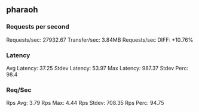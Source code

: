 ## pharaoh
### Requests per second
Requests/sec: 27932.67
Transfer/sec: 3.84MB
Requests/sec DIFF: +10.76%
### Latency
Avg Latency: 37.25
Stdev Latency: 53.97
Max Latency: 987.37
Stdev Perc: 98.4
### Req/Sec
Rps Avg: 3.79
Rps Max: 4.44
Rps Stdev: 708.35
Rps Perc: 94.75